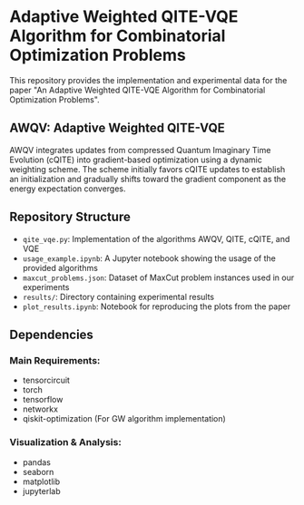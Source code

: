 # Adaptive Weighted QITE-VQE Algorithm for Combinatorial Optimization Problems

This repository provides the implementation and experimental data for the paper "An Adaptive Weighted QITE-VQE Algorithm for Combinatorial Optimization Problems".

## AWQV: Adaptive Weighted QITE-VQE

AWQV integrates updates from compressed Quantum Imaginary Time Evolution (cQITE) into gradient-based optimization using a dynamic weighting scheme. The scheme initially favors cQITE updates to establish an initialization and gradually shifts toward the gradient component as the energy expectation converges.

## Repository Structure

- `qite_vqe.py`: Implementation of the algorithms AWQV, QITE, cQITE, and VQE
- `usage_example.ipynb`: A Jupyter notebook showing the usage of the provided algorithms
- `maxcut_problems.json`: Dataset of MaxCut problem instances used in our experiments
- `results/`: Directory containing experimental results
- `plot_results.ipynb`: Notebook for reproducing the plots from the paper

## Dependencies

### Main Requirements:
- tensorcircuit
- torch
- tensorflow
- networkx
- qiskit-optimization (For GW algorithm implementation)

### Visualization & Analysis:
- pandas 
- seaborn
- matplotlib
- jupyterlab


